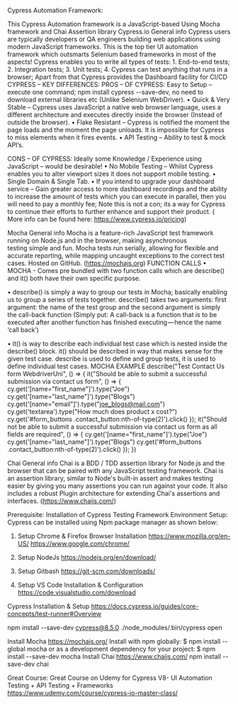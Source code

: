 ﻿Cypress Automation Framework:

This Cypress Automation framework is a JavaScript-based Using Mocha framework and Chai Assertion library
Cypress.io General info
Cypress users are typically developers or QA engineers building web applications using modern JavaScript frameworks. This is the top tier UI automation framework which outsmarts Selenium based frameworks in most of the aspects!
Cypress enables you to write all types of tests: 1. End-to-end tests; 2. Integration tests; 3. Unit tests; 4. Cypress can test anything that runs in a browser; Apart from that Cypress provides the Dashboard facility for CI/CD
CYPRESS – KEY DIFFERENCES: 
PROS – OF CYPRESS:
Easy to Setup – execute one command; npm install cypress --save-dev, no need to download external libraries etc (Unlike Selenium WebDriver). 
• Quick & Very Stable – Cypress uses JavaScript a native web browser language, uses a different architecture and executes directly inside the browser (Instead of outside the browser).
• Flake Resistant – Cypress is notified the moment the page loads and the moment the page unloads. It is impossible for Cypress to miss elements when it fires events.
• API Testing – Ability to test & mock API’s.

CONS – OF CYPRESS:
Ideally some Knowledge / Experience using JavaScript – would be desirable!
• No Mobile Testing – Whilst Cypress enables you to alter viewport sizes it does not 
support mobile testing.
• Single Domain & Single Tab. 
•  If you intend to upgrade your dashboard service – Gain greater access to more dashboard recordings and the ability to increase the amount of tests which you can execute in parallel, then you will need to pay a monthly fee; Note this is not a con; its a way for Cypress to continue their efforts to further enhance and support their product. ( More info can be found here: https://www.cypress.io/pricing)


Mocha General info
Mocha is a feature-rich JavaScript test framework running on Node.js and in the browser, making asynchronous testing simple and fun. Mocha tests run serially, allowing for flexible and accurate reporting, while mapping uncaught exceptions to the correct test cases. Hosted on GitHub. (https://mochajs.org)
FUNCTION CALLS
• MOCHA - Comes pre bundled with two function calls which are describe() and it() both have their own specific purpose.

• describe() is simply a way to group our tests in Mocha; basically enabling us to group a series of tests together. describe() takes two arguments: first argument: the name of the test group and the second argument is simply the call-back function (Simply put: A call-back is a function that is to be executed after another function has finished executing — hence the name ‘call back’) 

•  it() is way to describe each individual test case which is nested inside the describe() block. it() should be described in way that makes sense for the given test case. describe is used to define and group tests, it is used to define individual test cases.
MOCHA EXAMPLE 
describe("Test Contact Us form WebdriverUni", () => {
	it("Should be able to submit a successful submission via contact us form", () => {	cy.get('[name="first_name"]').type("Joe")
	cy.get('[name="last_name"]').type("Blogs")
	cy.get('[name="email"]').type("joe_blogs@mail.com")
	cy.get('textarea').type("How much does product x cost?")
	cy.get('#form_buttons .contact_button:nth-of-type(2)').click()
	});
	it("Should not be able to submit a successful submission via contact us form as all fields are required", () => {
	cy.get('[name="first_name"]').type("Joe")
	cy.get('[name="last_name"]').type("Blogs")
	cy.get('#form_buttons .contact_button:nth-of-type(2)').click()
	});
})

Chai General info
Chai is a BDD / TDD assertion library for Node.js and the browser that can be paired with any JavaScript testing framework.
Chai is an assertion library, similar to Node's built-in assert and makes testing easier by giving you many assertions you can run against your code. It also includes a robust Plugin architecture for extending Chai's assertions and interfaces. (https://www.chaijs.com/)



Prerequisite:
Installation of Cypress Testing Framework
Environment Setup:
Cypress can be installed using Npm package manager as shown below:

1. Setup Chrome & Firefox Browser Installation
https://www.mozilla.org/en-US/
https://www.google.com/chrome/

2. Setup NodeJs
https://nodejs.org/en/download/

3. Setup Gitbash
https://git-scm.com/downloads/

4. Setup VS Code Installation & Configuration
https://code.visualstudio.com/download

Cypress Installation & Setup
 https://docs.cypress.io/guides/core-concepts/test-runner#Overview

npm install --save-dev cypress@8.5.0 
./node_modules/.bin/cypress open 


 

Install Mocha 
https://mochajs.org/
Install with npm globally:
$ npm install --global mocha
or as a development dependency for your project:
$ npm install --save-dev mocha
Install Chai
https://www.chaijs.com/
npm install --save-dev chai

Great Course:
Great Course on Udemy for Cypress V8- UI Automation Testing + API Testing + Frameworks
https://www.udemy.com/course/cypress-io-master-class/

